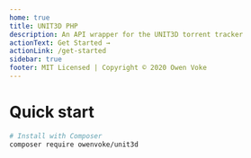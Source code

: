 ```yaml
---
home: true
title: UNIT3D PHP
description: An API wrapper for the UNIT3D torrent tracker
actionText: Get Started →
actionLink: /get-started
sidebar: true
footer: MIT Licensed | Copyright © 2020 Owen Voke
---
```


# Quick start

```bash
# Install with Composer
composer require owenvoke/unit3d
```

